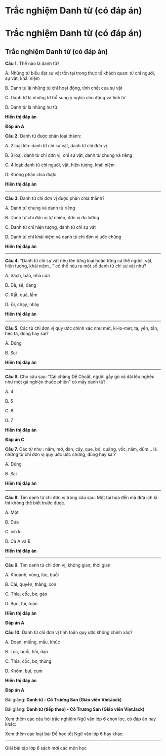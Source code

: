 # Trắc nghiệm Danh từ (có đáp án)

# Trắc nghiệm Danh từ (có đáp án)

## Trắc nghiệm Danh từ (có đáp án)

**Câu 1.** Thế nào là danh từ?

A. Những từ biểu đạt sự vật tồn tại trong thực tế khách quan: từ chỉ người, sự vật, khái niệm

B. Danh từ là những từ chỉ hoạt động, tính chất của sự vật

C. Danh từ là những từ bổ sung ý nghĩa cho động và tính từ

D. Danh từ là những hư từ

**Hiển thị đáp án**

**Đáp án A**

**Câu 2.** Danh từ được phân loại thành:

A. 2 loại lớn: danh từ chỉ sự vật, danh từ chỉ đơn vị

B. 3 loại: danh từ chỉ đơn vị, chỉ sự vật, danh từ chung và riêng

C. 4 loại: danh từ chỉ người, vật, hiện tượng, khái niệm

D. Không phân chia được

**Hiển thị đáp án**

****

**Câu 3.** Danh từ chỉ đơn vị được phân chia thành?

A. Danh từ chung và danh từ riêng

B. Danh từ chỉ đơn vị tự nhiên, đơn vị đo lường

C. Danh từ chỉ hiện tượng, danh từ chỉ sự vật

D. Danh từ chỉ khái niệm và danh từ chỉ đơn vị ước chừng

**Hiển thị đáp án**

****

**Câu 4.** “Danh từ chỉ sự vật nêu tên từng loại hoặc từng cá thể người, vật, hiện tượng, khái niệm…” có thể nêu ra một số danh từ chỉ sự vật như?

A. Sách, báo, nhà cửa

B. Đã, sẽ, đang

C. Rất, quá, lắm

D. Đi, chạy, nhảy

**Hiển thị đáp án**

****

**Câu 5.** Các từ chỉ đơn vị quy ước chính xác như mét, ki-lo-met, tạ, yến, tấn, héc ta, đúng hay sai?

A. Đúng

B. Sai

**Hiển thị đáp án**

****

**Câu 6.** Cho câu sau: “Cái chàng Dế Choắt, người gầy gò và dài lêu nghêu như một gã nghiện thuốc phiện” có mấy danh từ?

A. 4

B. 5

C. 6

D. 7

**Hiển thị đáp án**

**Đáp án C**

**Câu 7.** Các từ như : nắm, mớ, đàn, cây, que, bó, quãng, vốc, nắm, dúm… là những từ chỉ đơn vị quy ước ước chừng, đúng hay sai?

A. Đúng

B. Sai

**Hiển thị đáp án**

****

**Câu 8.** Tìm danh từ chỉ đơn vị trong câu sau: Một tai họa đến mà đứa ích kỉ thì không thể biết trước được.

A. Một

B. Đứa

C. ích kỉ

D. Cả A và B

**Hiển thị đáp án**

****

**Câu 9.** Tìm danh từ chỉ đơn vị, không gian, thời gian:

A. Khoảnh, vùng, lúc, buổi

B. Cái, quyển, thằng, con

C. Thìa, cốc, bơ, gáo

D. Bọn, tụi, toán

**Hiển thị đáp án**

**Đáp án A**

**Câu 10.** Danh từ chỉ đơn vị tính toán quy ước không chính xác?

A. Đoạn, miếng, mẩu, khúc

B. Lúc, buổi, hồi, dạo

C. Thìa, cốc, bơ, thúng

D. Khóm, bụi, cụm

**Hiển thị đáp án**

**Đáp án A**

Bài giảng: **Danh từ - Cô Trương San (Giáo viên VietJack)**

Bài giảng: **Danh từ (tiếp theo) - Cô Trương San (Giáo viên VietJack)**

Xem thêm các câu hỏi trắc nghiệm Ngữ văn lớp 6 chọn lọc, có đáp án hay khác:

Xem thêm các loạt bài Để học tốt Ngữ văn lớp 6 hay khác:

* * *

Giải bài tập lớp 6 sách mới các môn học
